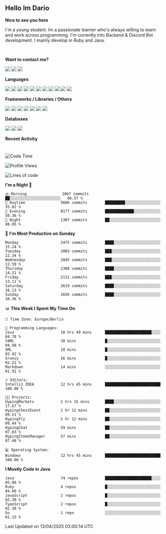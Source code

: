 <h2>Hello Im Dario</h2>

**Nice to see you here**

I'm a *young* student. Im a passionate learner who's always willing to learn and work across
programming. I'm currently into Backend & Discord Bot development. I mainly develop in Ruby and Java.

<br/>

**Want to contact me?**

<a href="https://github.com/knerio"><img src="https://img.shields.io/badge/-Github-blue?style=for-the-badge&logo=github&logoColor=white"/></a> <a href="https://discord.com/users/639416958923702292"><img src="https://img.shields.io/badge/-knerio-blue?style=for-the-badge&logo=discord&logoColor=white"/></a> <a href="https://twitch.tv/dopalos_"><img src="https://img.shields.io/badge/-twitch-blue?style=for-the-badge&logo=twitch&logoColor=white"/></a>

**Languages**

<img src="https://img.shields.io/badge/-Java-blue?style=for-the-badge&logo=java&logoColor=white"/> <img src="https://img.shields.io/badge/-Ruby-blue?style=for-the-badge&logo=Ruby&logoColor=white"/> <img src="https://img.shields.io/badge/-Git-blue?style=for-the-badge&logo=Git&logoColor=white"/> <img src="https://img.shields.io/badge/-HTML-blue?style=for-the-badge&logo=html5&logoColor=white"/> <img src="https://img.shields.io/badge/-CSS-blue?style=for-the-badge&logo=CSS3&logoColor=white"/> <img src="https://img.shields.io/badge/-Javascript-blue?style=for-the-badge&logo=javascript&logoColor=white"/> <img src="https://img.shields.io/badge/-Typescript-blue?style=for-the-badge&logo=TypeScript&logoColor=white"/> <img src="https://img.shields.io/badge/-Kotlin-blue?style=for-the-badge&logo=kotlin&logoColor=white"/> <img src="https://img.shields.io/badge/-SQL-blue?style=for-the-badge&logo=MYSQL&logoColor=white"/> <img src="https://img.shields.io/badge/-Markdown-blue?style=for-the-badge&logo=Markdown&logoColor=white"/> <img src="https://img.shields.io/badge/-JSON-blue?style=for-the-badge&logo=JSON&logoColor=white"/>
<br/>

 **Frameworks / Libraries / Others**

<img src="https://img.shields.io/badge/-Ruby_On_Rails-blue?style=for-the-badge&logo=ruby-on-rails&logoColor=white"/> <img src="https://img.shields.io/badge/-JDA-blue?style=for-the-badge&logo=JDA&logoColor=white"/> <img src="https://img.shields.io/badge/-Bootstrap-blue?style=for-the-badge&logo=Bootstrap&logoColor=white"/> <img src="https://img.shields.io/badge/-Node.JS-blue?style=for-the-badge&logo=node.js&logoColor=white"/> <img src="https://img.shields.io/badge/-React-blue?style=for-the-badge&logo=React&logoColor=white"/> <img src="https://img.shields.io/badge/-Express-blue?style=for-the-badge&logo=Express&logoColor=white"/> <img src="https://img.shields.io/badge/-Next.Js-blue?style=for-the-badge&logo=Next.Js&logoColor=white"/>

**Databases**

<img src="https://img.shields.io/badge/-MongoDB-blue?style=for-the-badge&logo=mongodb&logoColor=white"/> <img src="https://img.shields.io/badge/-MariaDB-blue?style=for-the-badge&logo=MariaDB&logoColor=white"/>
<img src="https://img.shields.io/badge/-PostgreSQL-blue?style=for-the-badge&logo=PostgreSQl&logoColor=white"/>

**Recent Activity**

<!--RECENT_ACTIVITY:start-->
<!--RECENT_ACTIVITY:end-->
 
#

<!--START_SECTION:waka-->
![Code Time](http://img.shields.io/badge/Code%20Time-1%2C042%20hrs%2035%20mins-blue)

![Profile Views](http://img.shields.io/badge/Profile%20Views-2-blue)

![Lines of code](https://img.shields.io/badge/From%20Hello%20World%20I%27ve%20Written-1.2%20million%20lines%20of%20code-blue)

**I'm a Night 🦉** 

```text
🌞 Morning                1067 commits        ██░░░░░░░░░░░░░░░░░░░░░░░   06.57 % 
🌆 Daytime                5686 commits        █████████░░░░░░░░░░░░░░░░   35.02 % 
🌃 Evening                8177 commits        █████████████░░░░░░░░░░░░   50.36 % 
🌙 Night                  1307 commits        ██░░░░░░░░░░░░░░░░░░░░░░░   08.05 % 
```
📅 **I'm Most Productive on Sunday** 

```text
Monday                   2475 commits        ████░░░░░░░░░░░░░░░░░░░░░   15.24 % 
Tuesday                  2003 commits        ███░░░░░░░░░░░░░░░░░░░░░░   12.34 % 
Wednesday                2045 commits        ███░░░░░░░░░░░░░░░░░░░░░░   12.59 % 
Thursday                 2308 commits        ████░░░░░░░░░░░░░░░░░░░░░   14.21 % 
Friday                   2131 commits        ███░░░░░░░░░░░░░░░░░░░░░░   13.12 % 
Saturday                 2619 commits        ████░░░░░░░░░░░░░░░░░░░░░   16.13 % 
Sunday                   2656 commits        ████░░░░░░░░░░░░░░░░░░░░░   16.36 % 
```


📊 **This Week I Spent My Time On** 

```text
🕑︎ Time Zone: Europe/Berlin

💬 Programming Languages: 
Java                     10 hrs 49 mins      █████████████████████░░░░   84.78 % 
YAML                     38 mins             █░░░░░░░░░░░░░░░░░░░░░░░░   04.98 % 
XML                      18 mins             █░░░░░░░░░░░░░░░░░░░░░░░░   02.42 % 
Groovy                   16 mins             █░░░░░░░░░░░░░░░░░░░░░░░░   02.21 % 
Markdown                 14 mins             ░░░░░░░░░░░░░░░░░░░░░░░░░   01.91 % 

🔥 Editors: 
IntelliJ IDEA            12 hrs 45 mins      █████████████████████████   100.00 % 

🐱‍💻 Projects: 
HypingMarkets            2 hrs 15 mins       ████░░░░░░░░░░░░░░░░░░░░░   17.67 % 
HypingChestEvent         1 hr 12 mins        ██░░░░░░░░░░░░░░░░░░░░░░░   09.51 % 
HypingFly                1 hr 12 mins        ██░░░░░░░░░░░░░░░░░░░░░░░   09.44 % 
HypingChat               59 mins             ██░░░░░░░░░░░░░░░░░░░░░░░   07.83 % 
HypingItemsManager       57 mins             ██░░░░░░░░░░░░░░░░░░░░░░░   07.48 % 

💻 Operating System: 
Windows                  12 hrs 45 mins      █████████████████████████   100.00 % 
```

**I Mostly Code in Java** 

```text
Java                     74 repos            █████████████████████░░░░   85.06 % 
Ruby                     4 repos             █░░░░░░░░░░░░░░░░░░░░░░░░   04.60 % 
JavaScript               2 repos             █░░░░░░░░░░░░░░░░░░░░░░░░   02.30 % 
TypeScript               2 repos             █░░░░░░░░░░░░░░░░░░░░░░░░   02.30 % 
Go                       1 repo              ░░░░░░░░░░░░░░░░░░░░░░░░░   01.15 % 
```




 Last Updated on 13/04/2025 03:00:14 UTC
<!--END_SECTION:waka-->

